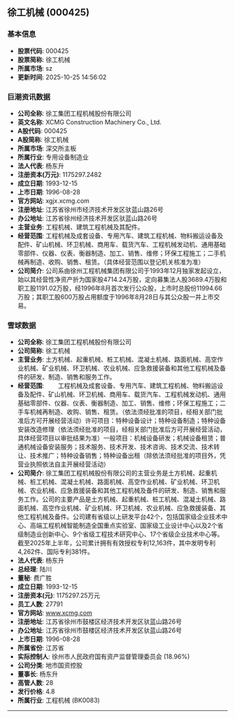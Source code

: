 ## 徐工机械 (000425)

### 基本信息

- **股票代码**: 000425
- **股票简称**: 徐工机械
- **所属市场**: sz
- **更新时间**: 2025-10-25 14:56:02

### 巨潮资讯数据

- **公司全称**: 徐工集团工程机械股份有限公司
- **英文名称**: XCMG Construction Machinery Co., Ltd.
- **A股代码**: 000425
- **A股简称**: 徐工机械
- **所属市场**: 深交所主板
- **所属行业**: 专用设备制造业
- **法人代表**: 杨东升
- **注册资本(万元)**: 1175297.2482
- **成立日期**: 1993-12-15
- **上市日期**: 1996-08-28
- **官方网站**: xgjx.xcmg.com
- **注册地址**: 江苏省徐州市经济技术开发区驮蓝山路26号
- **办公地址**: 江苏省徐州经济技术开发区驮蓝山路26号
- **主营业务**: 工程机械、建筑工程机械及其配件。
- **经营范围**: 工程机械及成套设备、专用汽车、建筑工程机械、物料搬运设备及配件、矿山机械、环卫机械、商用车、载货汽车、工程机械发动机、通用基础零部件、仪器、仪表、衡器制造、加工、销售、维修；环保工程施工；二手机械再制造、收购、销售、租赁。（具体经营范围以登记机关核准为准）
- **公司简介**: 公司系由徐州工程机械集团有限公司于1993年12月独家发起设立，始以其经营性净资产折为国家股4714.24万股，定向募集法人股3689.4万股和职工股1191.02万股，经1996年8月首次发行公众股，上市时总股份11994.66万股；其职工股600万股占用额度于1996年8月28日与其公众股一并上市交易。

### 雪球数据

- **公司全称**: 徐工集团工程机械股份有限公司
- **公司简称**: 徐工机械
- **主营业务**: 土方机械、起重机械、桩工机械、混凝土机械、路面机械、高空作业机械、矿业机械、环卫机械、农业机械、应急救援装备和其他工程机械及备件的研发、制造、销售和服务工作。
- **经营范围**: 　　工程机械及成套设备、专用汽车、建筑工程机械、物料搬运设备及配件、矿山机械、环卫机械、商用车、载货汽车、工程机械发动机、通用基础零部件、仪器、仪表、衡器制造、加工、销售、维修；环保工程施工；二手车机械再制造、收购、销售、租赁。（依法须经批准的项目，经相关部门批准后方可开展经营活动）许可项目：特种设备设计；特种设备制造；特种设备安装改造修理（依法须经批准的项目，经相关部门批准后方可开展经营活动，具体经营项目以审批结果为准）一般项目：机械设备研发；机械设备租赁；普通机械设备安装服务；技术服务、技术开发、技术咨询、技术交流、技术转让、技术推广；特种设备销售；特种设备出租（除依法须经批准的项目外，凭营业执照依法自主开展经营活动）
- **公司简介**: 徐工集团工程机械股份有限公司的主营业务是土方机械、起重机械、桩工机械、混凝土机械、路面机械、高空作业机械、矿业机械、环卫机械、农业机械、应急救援装备和其他工程机械及备件的研发、制造、销售和服务工作。公司的主要产品是土方机械、起重机械、桩工机械、混凝土机械、路面机械、高空作业机械、矿业机械、环卫机械、农业机械、应急救援装备、其他工程机械及备件。公司建有省级以上研发平台42个，包括国家级企业技术中心、高端工程机械智能制造全国重点实验室、国家级工业设计中心以及2个省级制造业创新中心、9个省级工程技术研究中心、17个省级企业技术中心等。截至2025年上半年，公司累计拥有有效授权专利12,163件，其中发明专利4,262件、国际专利381件。
- **法人代表**: 杨东升
- **总经理**: 陆川
- **董秘**: 费广胜
- **成立日期**: 1993-12-15
- **注册资本(元)**: 1175297.25万元
- **员工人数**: 27791
- **官方网站**: www.xcmg.com
- **注册地址**: 江苏省徐州市鼓楼区经济技术开发区驮蓝山路26号
- **办公地址**: 江苏省徐州市鼓楼区经济技术开发区驮蓝山路26号
- **上市日期**: 1996-08-28
- **所属省份**: 江苏省
- **实际控制人**: 徐州市人民政府国有资产监督管理委员会 (18.96%)
- **公司分类**: 地市国资控股
- **董事长**: 杨东升
- **高管人数**: 28
- **发行价格**: 4.8
- **所属行业**: 工程机械 (BK0083)

---